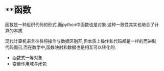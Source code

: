 # `**`函数

函数是一种组织代码的形式,而python中函数也是对象.这种一致性其实也暗合了计算的本质.

现代计算机语言往往将操作与数据区别开,但本质上操作和代码都是一样的而进制代码而已,而在数学中,函数映射和数据也是相互可以转化的.

+ 函数式一等对象
+ 变量作用域与闭包
